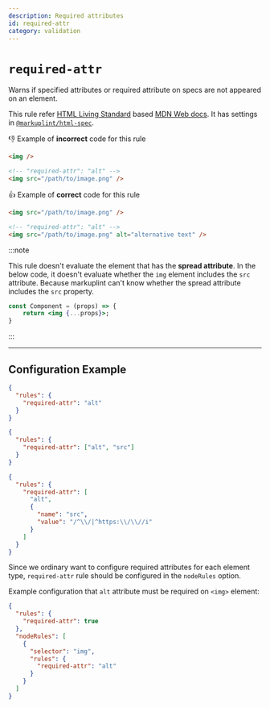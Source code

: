 ```yaml
---
description: Required attributes
id: required-attr
category: validation
---
```


# `required-attr`

Warns if specified attributes or required attribute on specs are not appeared on an element.

This rule refer [HTML Living Standard](https://html.spec.whatwg.org/) based [MDN Web docs](https://developer.mozilla.org/en/docs/Web/HTML). It has settings in [`@markuplint/html-spec`](https://github.com/markuplint/markuplint/tree/main/packages/%40markuplint/html-spec/src/attributes).

👎 Example of **incorrect** code for this rule

```html
<img />

<!-- "required-attr": "alt" -->
<img src="/path/to/image.png" />
```

👍 Example of **correct** code for this rule

```html
<img src="/path/to/image.png" />

<!-- "required-attr": "alt" -->
<img src="/path/to/image.png" alt="alternative text" />
```

:::note

This rule doesn't evaluate the element that has the **spread attribute**. In the below code, it doesn't evaluate whether the `img` element includes the `src` attribute. Because markuplint can't know whether the spread attribute includes the `src` property.

```jsx
const Component = (props) => {
	return <img {...props}>;
}
```

:::

---

## Configuration Example

```json
{
  "rules": {
    "required-attr": "alt"
  }
}
```

```json
{
  "rules": {
    "required-attr": ["alt", "src"]
  }
}
```

```json
{
  "rules": {
    "required-attr": [
      "alt",
      {
        "name": "src",
        "value": "/^\\/|^https:\\/\\//i"
      }
    ]
  }
}
```

Since we ordinary want to configure required attributes for each element type, `required-attr` rule should be configured in the `nodeRules` option.

Example configuration that `alt` attribute must be required on `<img>` element:

```json
{
  "rules": {
    "required-attr": true
  },
  "nodeRules": [
    {
      "selector": "img",
      "rules": {
        "required-attr": "alt"
      }
    }
  ]
}
```

